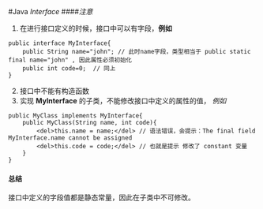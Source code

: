 #Java *Interface*
####*注意*
1. 在进行接口定义的时候，接口中可以有字段，**例如** 
```
public interface MyInterface{
	public String name="john"; // 此时name字段，类型相当于 public static final name="john" , 因此属性必须初始化
	public int code=0;	// 同上
}
```
2. 接口中不能有构造函数
3. 实现 **MyInterface** 的子类，不能修改接口中定义的属性的值， *例如*
```
public MyClass implements MyInterface{
	public MyClass(String name, int code){
		<del>this.name = name;</del> // 语法错误，会提示：The final field MyInterface.name cannot be assigned
		<del>this.code = code;</del> // 也就是提示 修改了 constant 变量
	}
}
```

#### 总结
接口中定义的字段值都是静态常量，因此在子类中不可修改。